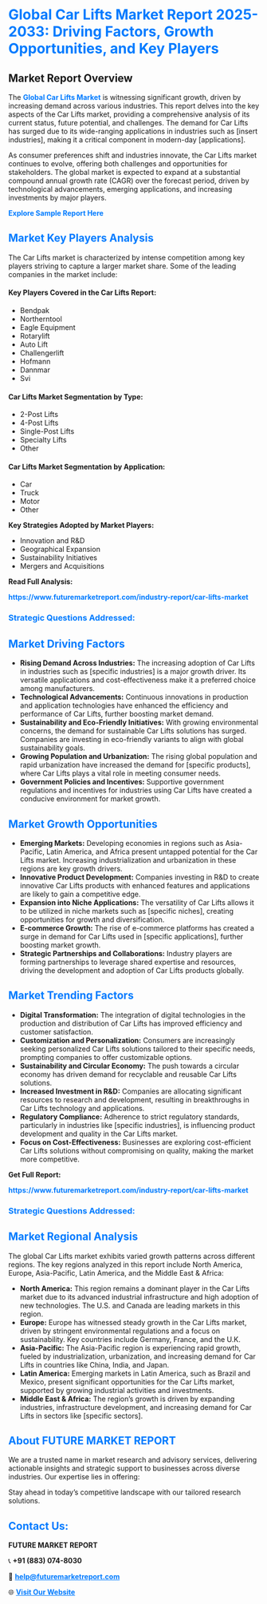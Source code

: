 <h1 style="color: #007BFF;">Global Car Lifts Market Report 2025-2033: Driving Factors, Growth Opportunities, and Key Players</h1>

<section id="overview">
<h2>Market Report Overview</h2>
<p>The <a href="https://www.futuremarketreport.com/industry-report/car-lifts-market" style="color: #007BFF; text-decoration: none;"><strong>Global Car Lifts Market</strong></a> is witnessing significant growth, driven by increasing demand across various industries. This report delves into the key aspects of the Car Lifts market, providing a comprehensive analysis of its current status, future potential, and challenges. The demand for Car Lifts has surged due to its wide-ranging applications in industries such as [insert industries], making it a critical component in modern-day [applications].</p>
<p>As consumer preferences shift and industries innovate, the Car Lifts market continues to evolve, offering both challenges and opportunities for stakeholders. The global market is expected to expand at a substantial compound annual growth rate (CAGR) over the forecast period, driven by technological advancements, emerging applications, and increasing investments by major players.</p>
</section>

<section id="overview">
<p><a href="https://www.futuremarketreport.com/request-sample/reportId=101943" style="color: #007BFF; text-decoration: none;"><strong>Explore Sample Report Here</strong></a></p>
</section>

<section id="key-players">
<h2 style="color: #007BFF;">Market Key Players Analysis</h2>
<p>The Car Lifts market is characterized by intense competition among key players striving to capture a larger market share. Some of the leading companies in the market include:</p>
<h4>Key Players Covered in the Car Lifts Report:</h4>
<ul><li>Bendpak</li><li>Northerntool</li><li>Eagle Equipment</li><li>Rotarylift</li><li>Auto Lift</li><li>Challengerlift</li><li>Hofmann</li><li>Dannmar</li><li>Svi</li></ul>
<h4>Car Lifts Market Segmentation by Type:</h4>
<ul><li>2-Post Lifts</li><li>4-Post Lifts</li><li>Single-Post Lifts</li><li>Specialty Lifts</li><li>Other</li></ul>

<h4>Car Lifts Market Segmentation by Application:</h4>
<ul><li>Car</li><li>Truck</li><li>Motor</li><li>Other</li></ul>
<p><strong>Key Strategies Adopted by Market Players:</strong></p>
<ul>
<li>Innovation and R&D</li>
<li>Geographical Expansion</li>
<li>Sustainability Initiatives</li>
<li>Mergers and Acquisitions</li>
</ul>
</section>

<section>
<p><strong>Read Full Analysis: </strong></p><a href="https://www.futuremarketreport.com/industry-report/car-lifts-market" style="color: #007BFF; text-decoration: none;"><strong>https://www.futuremarketreport.com/industry-report/car-lifts-market</strong></a>
<h3 style="color: #007BFF;">Strategic Questions Addressed:</h3>
</section>

<section id="driving-factors">
<h2 style="color: #007BFF;">Market Driving Factors</h2>
<ul>
<li><strong>Rising Demand Across Industries:</strong> The increasing adoption of Car Lifts in industries such as [specific industries] is a major growth driver. Its versatile applications and cost-effectiveness make it a preferred choice among manufacturers.</li>
<li><strong>Technological Advancements:</strong> Continuous innovations in production and application technologies have enhanced the efficiency and performance of Car Lifts, further boosting market demand.</li>
<li><strong>Sustainability and Eco-Friendly Initiatives:</strong> With growing environmental concerns, the demand for sustainable Car Lifts solutions has surged. Companies are investing in eco-friendly variants to align with global sustainability goals.</li>
<li><strong>Growing Population and Urbanization:</strong> The rising global population and rapid urbanization have increased the demand for [specific products], where Car Lifts plays a vital role in meeting consumer needs.</li>
<li><strong>Government Policies and Incentives:</strong> Supportive government regulations and incentives for industries using Car Lifts have created a conducive environment for market growth.</li>
</ul>
</section>

<section id="growth-opportunities">
<h2 style="color: #007BFF;">Market Growth Opportunities</h2>
<ul>
<li><strong>Emerging Markets:</strong> Developing economies in regions such as Asia-Pacific, Latin America, and Africa present untapped potential for the Car Lifts market. Increasing industrialization and urbanization in these regions are key growth drivers.</li>
<li><strong>Innovative Product Development:</strong> Companies investing in R&D to create innovative Car Lifts products with enhanced features and applications are likely to gain a competitive edge.</li>
<li><strong>Expansion into Niche Applications:</strong> The versatility of Car Lifts allows it to be utilized in niche markets such as [specific niches], creating opportunities for growth and diversification.</li>
<li><strong>E-commerce Growth:</strong> The rise of e-commerce platforms has created a surge in demand for Car Lifts used in [specific applications], further boosting market growth.</li>
<li><strong>Strategic Partnerships and Collaborations:</strong> Industry players are forming partnerships to leverage shared expertise and resources, driving the development and adoption of Car Lifts products globally.</li>
</ul>
</section>

<section id="trending-factors">
<h2 style="color: #007BFF;">Market Trending Factors</h2>
<ul>
<li><strong>Digital Transformation:</strong> The integration of digital technologies in the production and distribution of Car Lifts has improved efficiency and customer satisfaction.</li>
<li><strong>Customization and Personalization:</strong> Consumers are increasingly seeking personalized Car Lifts solutions tailored to their specific needs, prompting companies to offer customizable options.</li>
<li><strong>Sustainability and Circular Economy:</strong> The push towards a circular economy has driven demand for recyclable and reusable Car Lifts solutions.</li>
<li><strong>Increased Investment in R&D:</strong> Companies are allocating significant resources to research and development, resulting in breakthroughs in Car Lifts technology and applications.</li>
<li><strong>Regulatory Compliance:</strong> Adherence to strict regulatory standards, particularly in industries like [specific industries], is influencing product development and quality in the Car Lifts market.</li>
<li><strong>Focus on Cost-Effectiveness:</strong> Businesses are exploring cost-efficient Car Lifts solutions without compromising on quality, making the market more competitive.</li>
</ul>
</section>

<section>
<p><strong>Get Full Report: </strong></p><a href="https://www.futuremarketreport.com/industry-report/car-lifts-market" style="color: #007BFF; text-decoration: none;"><strong>https://www.futuremarketreport.com/industry-report/car-lifts-market</strong></a>
<h3 style="color: #007BFF;">Strategic Questions Addressed:</h3>
</section>


<section id="regional-analysis">
<h2 style="color: #007BFF;">Market Regional Analysis</h2>
<p>The global Car Lifts market exhibits varied growth patterns across different regions. The key regions analyzed in this report include North America, Europe, Asia-Pacific, Latin America, and the Middle East & Africa:</p>
<ul>
<li><strong>North America:</strong> This region remains a dominant player in the Car Lifts market due to its advanced industrial infrastructure and high adoption of new technologies. The U.S. and Canada are leading markets in this region.</li>
<li><strong>Europe:</strong> Europe has witnessed steady growth in the Car Lifts market, driven by stringent environmental regulations and a focus on sustainability. Key countries include Germany, France, and the U.K.</li>
<li><strong>Asia-Pacific:</strong> The Asia-Pacific region is experiencing rapid growth, fueled by industrialization, urbanization, and increasing demand for Car Lifts in countries like China, India, and Japan.</li>
<li><strong>Latin America:</strong> Emerging markets in Latin America, such as Brazil and Mexico, present significant opportunities for the Car Lifts market, supported by growing industrial activities and investments.</li>
<li><strong>Middle East & Africa:</strong> The region’s growth is driven by expanding industries, infrastructure development, and increasing demand for Car Lifts in sectors like [specific sectors].</li>
</ul>
</section>

<footer>
<h2 style="color: #007BFF;">About FUTURE MARKET REPORT</h2>
<p>We are a trusted name in market research and advisory services, delivering actionable insights and strategic support to businesses across diverse industries. Our expertise lies in offering:</p>

<p>Stay ahead in today’s competitive landscape with our tailored research solutions.</p>

<h2 style="color: #007BFF;">Contact Us:</h2>
<p><strong>FUTURE MARKET REPORT</strong></p>
<p>📞 <strong>+91 (883) 074-8030</strong></p>
<p>📧 <strong><a href="mailto:help@futuremarketreport.com" style="color: #007BFF;">help@futuremarketreport.com</a></strong></p>
<p>🌐 <strong><a href="https://www.futuremarketreport.com/" style="color: #007BFF;">Visit Our Website</a></strong></p>
</footer>